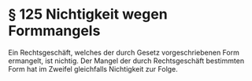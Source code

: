 # § 125 Nichtigkeit wegen Formmangels
Ein Rechtsgeschäft, welches der durch Gesetz vorgeschriebenen Form ermangelt, ist nichtig. Der Mangel der durch Rechtsgeschäft bestimmten Form hat im Zweifel gleichfalls Nichtigkeit zur Folge.